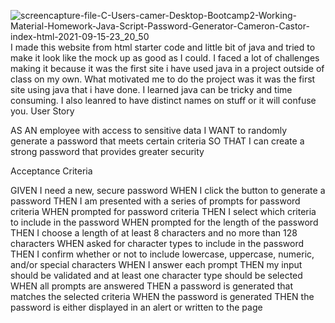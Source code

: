 
![screencapture-file-C-Users-camer-Desktop-Bootcamp2-Working-Material-Homework-Java-Script-Password-Generator-Cameron-Castor-index-html-2021-09-15-23_20_50](https://user-images.githubusercontent.com/88913327/133554416-ae412c8d-2005-4eef-9a64-98f6992908ac.png)
I made this website from html starter code and little bit of java and tried to make it look like the mock up as good as I could. I faced a lot of challenges making it because it was the first site i have used java in a project outside of class on my own. What motivated me to do the project was it was the first site using java that i have done. I learned java can be tricky and time consuming. I also leanred to have distinct names on stuff or it will confuse you.
User Story

AS AN employee with access to sensitive data
I WANT to randomly generate a password that meets certain criteria
SO THAT I can create a strong password that provides greater security


Acceptance Criteria

GIVEN I need a new, secure password
WHEN I click the button to generate a password
THEN I am presented with a series of prompts for password criteria
WHEN prompted for password criteria
THEN I select which criteria to include in the password
WHEN prompted for the length of the password
THEN I choose a length of at least 8 characters and no more than 128 characters
WHEN asked for character types to include in the password
THEN I confirm whether or not to include lowercase, uppercase, numeric, and/or special characters
WHEN I answer each prompt
THEN my input should be validated and at least one character type should be selected
WHEN all prompts are answered
THEN a password is generated that matches the selected criteria
WHEN the password is generated
THEN the password is either displayed in an alert or written to the page

